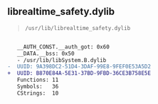 ## librealtime_safety.dylib

> `/usr/lib/librealtime_safety.dylib`

```diff

   __AUTH_CONST.__auth_got: 0x60
   __DATA.__bss: 0x50
   - /usr/lib/libSystem.B.dylib
-  UUID: 9A398DC2-51D4-3DAF-99E8-9FEF0E53A5D2
+  UUID: B870E84A-5E31-37BD-9FBD-36CE3B758E5E
   Functions: 11
   Symbols:   36
   CStrings:  10

```
